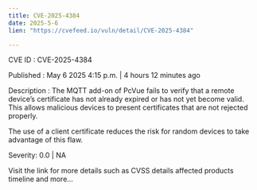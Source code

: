 ```yaml
---
title: CVE-2025-4384
date: 2025-5-6
lien: "https://cvefeed.io/vuln/detail/CVE-2025-4384"

---
```


CVE ID : CVE-2025-4384

Published :  May 6
2025
4:15 p.m. | 4 hours
12 minutes ago

Description : The MQTT add-on of PcVue fails to verify that a remote device’s certificate has not already expired or has not yet become valid. This allows malicious devices to present certificates that are not rejected properly.

The use of a client certificate reduces the risk for random devices to take advantage of this flaw.

Severity: 0.0 | NA

Visit the link for more details
such as CVSS details
affected products
timeline
and more...
